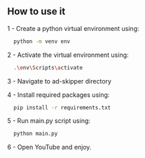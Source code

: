 ## How to use it

1 - Create a python virtual environment using:

```bash
  python -m venv env
```

2 - Activate the virtual environment using:
```bash
  .\env\Scripts\activate
```
3 - Navigate to ad-skipper directory

4 - Install required packages using:
```bash
  pip install -r requirements.txt
```

5 - Run main.py script using:
```bash
  python main.py
```

6 - Open YouTube and enjoy.